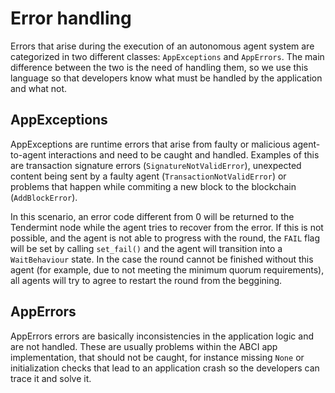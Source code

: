 # Error handling

Errors that arise during the execution of an autonomous agent system are categorized in two different classes: `AppExceptions` and `AppErrors`. The main difference between the two is the need of handling them, so we use this language so that developers know what must be handled by the application and what not.

## AppExceptions
AppExceptions are runtime errors that arise from faulty or malicious agent-to-agent interactions and need to be caught and handled. Examples of this are transaction signature errors (`SignatureNotValidError`), unexpected content being sent by a faulty agent (`TransactionNotValidError`) or problems that happen while commiting a new block to the blockchain (`AddBlockError`).

In this scenario, an error code different from 0 will be returned to the Tendermint node while the agent tries to recover from the error. If this is not possible, and the agent is not able to progress with the round, the `FAIL` flag will be set by calling `set_fail()` and the agent will transition into a `WaitBehaviour` state. In the case the round cannot be finished without this agent (for example, due to not meeting the minimum quorum requirements), all agents will try to agree to restart the round from the beggining.


## AppErrors
AppErrors errors are basically inconsistencies in the application logic and are not handled. These are usually problems within the ABCI app implementation, that should not be caught, for instance missing `None` or initialization checks that lead to an application crash so the developers can trace it and solve it.


